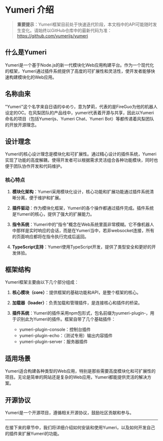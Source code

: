 # Yumeri 介绍

> **重要提示**：Yumeri框架目前处于快速迭代阶段，本文档中的API可能随时发生变化。请始终以GitHub仓库中的最新代码为准：https://github.com/yumerijs/yumeri

## 什么是Yumeri

Yumeri是一个基于Node.js的新一代模块化Web应用构建平台。作为一个现代化的框架，Yumeri通过插件系统提供了高度的可扩展性和灵活性，使开发者能够快速构建模块化的Web应用。

## 名称由来

"Yumeri"这个名字来自日语的ゆめり，意为梦莉，代表的是FireGuo为他的机器人设定的OC。在风梨团队的产品线中，yumeri代表着开源与共享，因此以Yumeri命名的项目（包括Yumerijs、Yumeri Chat、Yumeri Bot）等都传递着风梨团队的开放开源理念。

## 设计理念

Yumeri的核心设计理念是模块化和可扩展性。通过精心设计的插件系统，Yumeri实现了功能的高度解耦，使得开发者可以根据需求灵活组合各种功能模块，同时也便于团队协作开发和代码维护。

### 核心特点

1. **模块化架构**：Yumeri采用模块化设计，核心功能和扩展功能通过插件系统清晰分离，便于维护和扩展。

2. **插件驱动**：作为模块化框架，Yumeri的各个操作都通过插件完成。插件系统是Yumeri的核心，提供了强大的扩展能力。

3. **指令系统**：Yumeri中的"指令"概念在Web系统里面非常模糊。它不像机器人中那样是实时响应的会话，而是在Yumeri当中，若非websocket连接，所有的页面响应都将在指令执行完成后返回。

4. **TypeScript支持**：Yumeri使用TypeScript开发，提供了类型安全和更好的开发体验。

## 框架结构

Yumeri框架主要由以下几个部分组成：

1. **核心模块（core）**：提供框架的基础功能和API，是整个框架的核心。

2. **加载器（loader）**：负责加载和管理插件，是连接核心和插件的桥梁。

3. **插件系统**：Yumeri的插件采用npm包形式，包名前缀为yumeri-plugin-，用于识别此为Yumeri的插件。框架自带了几个基础插件：
   - yumeri-plugin-console：控制台插件
   - yumeri-plugin-echo：（测试专用）输出内容插件
   - yumeri-plugin-server：服务器插件

## 适用场景

Yumeri适合构建各种类型的Web应用，特别是那些需要高度模块化和可扩展性的项目。无论是简单的网站还是复杂的Web应用，Yumeri都能提供灵活的解决方案。

## 开源协议

Yumeri是一个开源项目，遵循相关开源协议，鼓励社区贡献和参与。

---

在接下来的章节中，我们将详细介绍如何安装和使用Yumeri，以及如何开发自己的插件来扩展Yumeri的功能。
